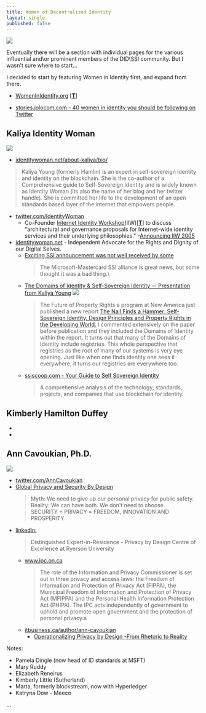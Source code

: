```yaml
---
title: Women of Decentralized Identity
layout: single
published: false
---
```


![](https://i.imgur.com/jN2CaDz.png)

Eventually there will be a section with individual pages for the various influential and\or prominent members of the DID\SSI community. But I wasn't sure where to start... 

I decided to start by featuring Women in Identity first, and expand from there.

* <a href="https://womeninidentity.org/" target="_blank">WomenInIdentity.org</a> [<a href="https://twitter.com/WomeninID" target="_blank">**T**</a>]

* [stories.jolocom.com - 40 women in identity you should be following on Twitter](https://stories.jolocom.com/40-women-in-identity-you-should-be-following-on-twitter-e07b7e7c088b)

## Kaliya Identity Woman

<a href="https://twitter.com/IdentityWoman" target="_blank"><img src="https://i.imgur.com/WB3wTWm.png"/></a>


* <a href="https://identitywoman.net/about-kaliya/bio/" target="_blank">identitywoman.net/about-kaliya/bio/</a>
> Kaliya Young (formerly Hamlin) is an expert in self-sovereign identity and identity on the blockchain. She is the co-author of a Comprehensive guide to Self-Sovereign Identity and is widely known as Identity Woman (its also the name of her blog and her twitter handle). She is committed her life to the development of an open standards based layer of the internet that empowers people.
* <a href="https://twitter.com/IdentityWoman" target="_blank">twitter.com/IdentityWoman</a>
   * Co-Founder [Internet Identity Workshop](http://www.internetidentityworkshop.com/)(IIW)[[**T**](https://twitter.com/idworkshop)] to discuss "architectural and governance proposals for Internet-wide identity services and their underlying philosophies." -[Announcing IIW 2005](https://identitywoman.net/announcing-the-internet-identity-workshop-iiw2005/)
* <a href="https://identitywoman.net/" target="_blank">identitywoman.net</a> - Independent Advocate for the Rights and Dignity of our Digital Selves.
  * <a href="https://identitywoman.net/exciting-ssi-announcement-was-not-well-received-by-some/" target="_blank">Exciting SSI announcement was not well received by some</a>
    > The Microsoft-Mastercard SSI alliance is great news, but some thought it was a bad thing.\
  * <a href="https://youtu.be/U8bZ4GYFwKY" target="_blank">The Domains of Identity & Self-Sovereign Identity -- Presentation from Kaliya Young</a>
  <a href="https://youtu.be/U8bZ4GYFwKY" target="_blank"><img src="https://i.imgur.com/5v814Kl.png"/></a>
    >The Future of Property Rights a program at New America just published a new report <a href="https://www.newamerica.org/future-property-rights/reports/nail-finds-hammer/" target="_blank">The Nail Finds a Hammer: Self-Sovereign Identity, Design Principles and Property Rights in the Developing World.</a> I commented extensively on the paper before publication and they included the Domains of Identity within the report. It turns out that many of the Domains of Identity include registries. This whole perspective that registries as the root of many of our systems is very eye opening. Just like when one finds identity one sees it everywhere, it turns our registries are everywhere too.
  * <a href="https://ssiscoop.com/" target="_blank">ssiscoop.com - Your Guide to Self Sovereign Identity</a> 
    >A comprehensive analysis of the technology, standards, projects, and companies that use blockchain for identity.

## Kimberly Hamilton Duffey

  * <a href="" target="_blank"></a>
  * <a href="" target="_blank"></a>


## Ann Cavoukian, Ph.D.

<a href="https://twitter.com/AnnCavoukian"><img src="https://i.imgur.com/r461NzU.png"/></a>
* <a href="https://twitter.com/AnnCavoukian">twitter.com/AnnCavoukian</a>
* <a href="https://gpsbydesign.org/" target="_blank">Global Privacy and Security By Design</a>
  > Myth: We need to give up our personal privacy for public safety.\
  > Reality: We can have both. We don't need to choose.\
  > SECURITY + PRIVACY = FREEDOM, INNOVATION AND PROSPERITY
* <a href="https://www.linkedin.com/in/ann-cavoukian-ph-d-3a78809/">linkedin:</a>
  >Distinguished Expert-in-Residence - Privacy by Design Centre of Excellence at Ryerson University
  * <a href="https://www.ipc.on.ca/" target="_blank">www.ipc.on.ca</a>
    >The role of the Information and Privacy Commissioner is set out in three privacy and access laws: the Freedom of Information and Protection of Privacy Act (FIPPA), the Municipal Freedom of Information and Protection of Privacy Act (MFIPPA) and the Personal Health Information Protection Act (PHIPA). The IPC acts independently of government to uphold and promote open government and the protection of personal privacy.a
  * <a href="https://www.itbusiness.ca/author/ann-cavoukian">itbusiness.ca/author/ann-cavoukian</a>
    * <a href="https://www.itbusiness.ca/blog/operationalizing-privacy-by-design-from-rhetoric-to-reality/20860" target="_blank">Operationalizing Privacy by Design -From Rhetoric to Reality</a>


Notes:

* Pamela Dingle (now head of ID standards at MSFT) 
* Mary Ruddy
* Elizabeth Reneirus
* Kimberly Little (Sutherland)
* Marta, formerly blockstream, now with Hyperledger 
* Katryna Dow - Meeco 


...